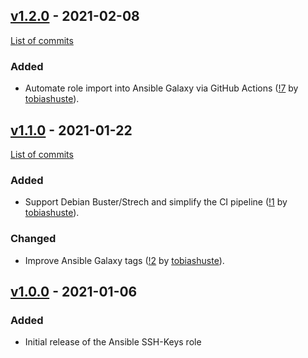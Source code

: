 ## [v1.2.0](https://github.com/hifis-net/ansible-role-ssh-keys/releases/tag/v1.2.0) - 2021-02-08

[List of commits](https://github.com/hifis-net/ansible-role-ssh-keys/compare/v1.1.0...v1.2.0)

### Added

- Automate role import into Ansible Galaxy via GitHub Actions
  ([!7](https://gitlab.com/hifis/ansible/ssh-keys/-/merge_requests/7)
  by [tobiashuste](https://gitlab.com/tobiashuste)).

## [v1.1.0](https://github.com/hifis-net/ansible-role-ssh-keys/releases/tag/v1.1.0) - 2021-01-22

[List of commits](https://github.com/hifis-net/ansible-role-ssh-keys/compare/v1.0.0...v1.1.0)

### Added
- Support Debian Buster/Strech and simplify the CI pipeline
  ([!1](https://gitlab.com/hifis/ansible/ssh-keys/-/merge_requests/1)
  by [tobiashuste](https://gitlab.com/tobiashuste)).

### Changed
- Improve Ansible Galaxy tags
  ([!2](https://gitlab.com/hifis/ansible/ssh-keys/-/merge_requests/2)
  by [tobiashuste](https://gitlab.com/tobiashuste)).

## [v1.0.0](https://github.com/hifis-net/ansible-role-ssh-keys/releases/tag/v1.0.0) - 2021-01-06

### Added
- Initial release of the Ansible SSH-Keys role
